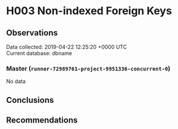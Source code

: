 # H003 Non-indexed Foreign Keys #

## Observations ##
Data collected: 2019-04-22 12:25:20 +0000 UTC  
Current database: dbname  

### Master (`runner-72989761-project-9951336-concurrent-0`) ###


No data


## Conclusions ##


## Recommendations ##

